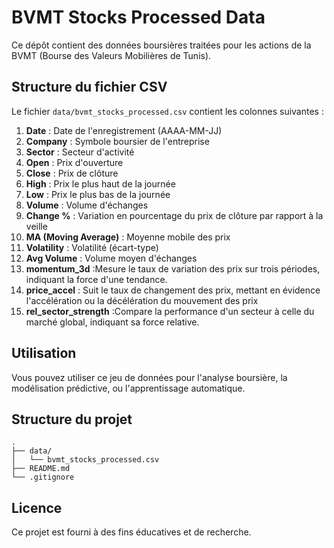 # BVMT Stocks Processed Data

Ce dépôt contient des données boursières traitées pour les actions de la BVMT (Bourse des Valeurs Mobilières de Tunis).

## Structure du fichier CSV

Le fichier `data/bvmt_stocks_processed.csv` contient les colonnes suivantes :

1. **Date** : Date de l'enregistrement (AAAA-MM-JJ)
2. **Company** : Symbole boursier de l'entreprise
3. **Sector** : Secteur d'activité
4. **Open** : Prix d'ouverture
5. **Close** : Prix de clôture
6. **High** : Prix le plus haut de la journée
7. **Low** : Prix le plus bas de la journée
8. **Volume** : Volume d'échanges
9. **Change %** : Variation en pourcentage du prix de clôture par rapport à la veille
10. **MA (Moving Average)** : Moyenne mobile des prix
11. **Volatility** : Volatilité (écart-type)
12. **Avg Volume** : Volume moyen d'échanges
13. **momentum_3d** :Mesure le taux de variation des prix sur trois périodes, indiquant la force d'une tendance.
14. **price_accel** :  Suit le taux de changement des prix, mettant en évidence l'accélération ou la décélération du mouvement des prix
15. **rel_sector_strength** :Compare la performance d'un secteur à celle du marché global, indiquant sa force relative.






## Utilisation

Vous pouvez utiliser ce jeu de données pour l'analyse boursière, la modélisation prédictive, ou l'apprentissage automatique.

## Structure du projet

```
.
├── data/
│   └── bvmt_stocks_processed.csv
├── README.md
└── .gitignore
```

## Licence

Ce projet est fourni à des fins éducatives et de recherche. 

